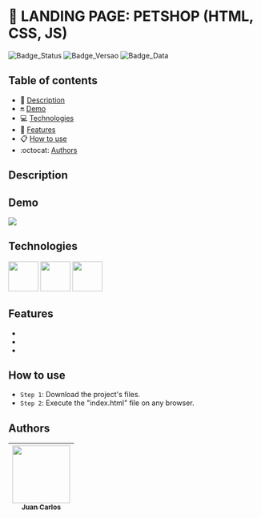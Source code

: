 # 📌 LANDING PAGE: PETSHOP (HTML, CSS, JS)

![Badge_Status](https://img.shields.io/badge/STATUS-IN-PROGRESS-yellow)
![Badge_Versao](https://img.shields.io/badge/VERSION-1.0-black)
![Badge_Data](https://img.shields.io/badge/RELEASE-OCT,2023-blue)

## Table of contents

* 📑 [Description](#description)
* 🔛 [Demo](#demo)
* 💻 [Technologies](#technologies)
* 🔨 [Features](#features)
* 📋 [How to use](#how-to-use)
* :octocat: [Authors](#authors)

## Description


## Demo
![](demo/demo.gif)

## Technologies
<img src="https://cdn.jsdelivr.net/gh/devicons/devicon/icons/html5/html5-original-wordmark.svg" width="60px" height="60px" /> <img src="https://cdn.jsdelivr.net/gh/devicons/devicon/icons/css3/css3-original-wordmark.svg" width="60px" height="60px"/> <img src="https://cdn.jsdelivr.net/gh/devicons/devicon/icons/javascript/javascript-original.svg" width="60px" height="60px"/>

## Features
*
*
*

## How to use
- `Step 1`: Download the project's files.
- `Step 2`: Execute the "index.html" file on any browser.

## Authors
| [<img src="https://avatars.githubusercontent.com/u/97527277" width=115><br><sub>Juan Carlos</sub>](https://github.com/juan-soaraes) |
| :---: |

